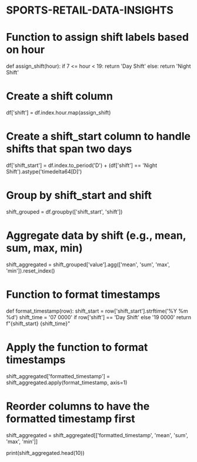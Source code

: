 # SPORTS-RETAIL-DATA-INSIGHTS

# Function to assign shift labels based on hour
def assign_shift(hour):
    if 7 <= hour < 19:
        return 'Day Shift'
    else:
        return 'Night Shift'

# Create a shift column
df['shift'] = df.index.hour.map(assign_shift)

# Create a shift_start column to handle shifts that span two days
df['shift_start'] = df.index.to_period('D') + (df['shift'] == 'Night Shift').astype('timedelta64[D]')


# Group by shift_start and shift
shift_grouped = df.groupby(['shift_start', 'shift'])

# Aggregate data by shift (e.g., mean, sum, max, min)
shift_aggregated = shift_grouped['value'].agg(['mean', 'sum', 'max', 'min']).reset_index()





# Function to format timestamps
def format_timestamp(row):
    shift_start = row['shift_start'].strftime('%Y %m %d')
    shift_time = '07 0000' if row['shift'] == 'Day Shift' else '19 0000'
    return f"{shift_start} {shift_time}"

# Apply the function to format timestamps
shift_aggregated['formatted_timestamp'] = shift_aggregated.apply(format_timestamp, axis=1)

# Reorder columns to have the formatted timestamp first
shift_aggregated = shift_aggregated[['formatted_timestamp', 'mean', 'sum', 'max', 'min']]

print(shift_aggregated.head(10))
